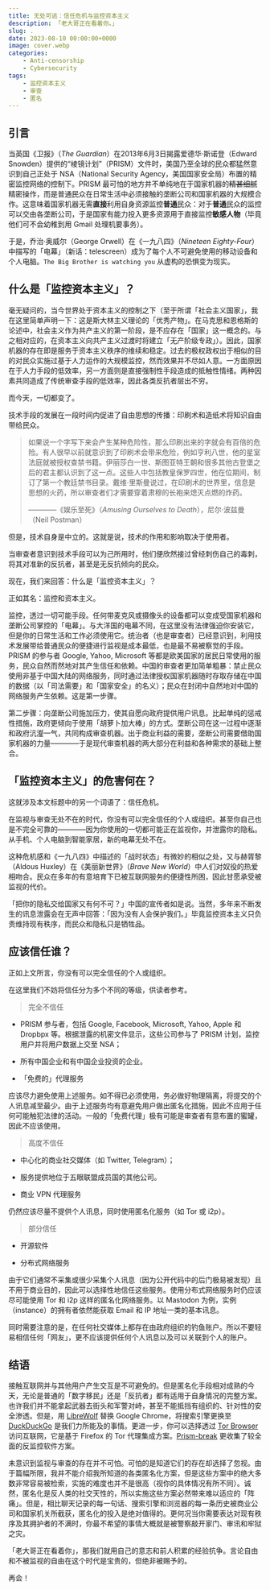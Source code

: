 ```yaml
---
title: 无处可逃：信任危机与监控资本主义
description: 「老大哥正在看着你。」
slug: .
date: 2023-08-10 00:00:00+0000
image: cover.webp
categories:
    - Anti-censorship
    - Cybersecurity
tags:
    - 监控资本主义
    - 审查
    - 匿名
---
```


## 引言

当英国《卫报》（_The Guardian_）在2013年6月3日揭露爱德华·斯诺登（Edward Snowden）提供的“棱镜计划”（PRISM）文件时，美国乃至全球的民众都猛然意识到自己正处于 NSA（National Security Agency，美国国家安全局）布置的精密监控网络的控制下。PRISM 最可怕的地方并不单纯地在于国家机器的~~精甚细腻~~精密操作，而是普通民众在日常生活中必须接触的垄断公司和国家机器的大规模合作。这意味着国家机器无需**直接**利用自身资源监控**普通**民众：对于**普通**民众的监控可以交由各垄断公司，于是国家有能力投入更多资源用于直接监控**敏感人物**（毕竟他们可不会幼稚到用 Gmail 处理机要事务）。

于是，乔治·奥威尔（George Orwell）在《一九八四》（_Nineteen Eighty-Four_）中描写的「电幕」（新话：telescreen）成为了每个人不可避免使用的移动设备和个人电脑。`The Big Brother is watching you` 从虚构的恐惧变为现实。

## 什么是「监控资本主义」？

毫无疑问的，当今世界处于资本主义的控制之下（至于所谓「社会主义国家」，我在这里简单声明一下：这是斯大林主义理论的「优秀产物」。在马克思和恩格斯的论述中，社会主义作为共产主义的第一阶段，是不应存在「国家」这一概念的。与之相对应的，在资本主义向共产主义过渡时将建立「无产阶级专政」）。因此，国家机器的存在即是服务于资本主义秩序的维续和稳定。过去的极权政权出于相似的目的对民众实施过基于人力运作的大规模监控，然而效果并不尽如人意。一方面原因在于人力手段的低效率，另一方面则是直接强制性手段造成的抵触性情绪。两种因素共同造成了传统审查手段的低效率，因此各类反抗者层出不穷。

而今天，一切都变了。

技术手段的发展在一段时间内促进了自由思想的传播：印刷术和造纸术将知识自由带给民众。

> 如果说⼀个字写下来会产⽣某种危险性，那么印刷出来的字就会有百倍的危险。有⼈很早以前就意识到了印刷术会带来危险，例如亨利⼋世，他的星室法庭就被授权查禁书籍。伊丽莎⽩⼀世、斯图亚特王朝和很多其他古登堡之后的君主都认识到了这⼀点。这些⼈中包括教皇保罗四世，他在位期间，制订了第⼀个教廷禁书⽬录。戴维·⾥斯曼说过，在印刷术的世界⾥，信息是思想的⽕药，所以审查者们才需要穿着肃穆的⻓袍来熄灭点燃的炸药。
>
> ————《娱乐至死》（_Amusing Ourselves to Death_），尼尔·波兹曼（Neil Postman）

但是，技术自身是中立的。这就是说，技术的作用和影响取决于使用者。

当审查者意识到技术手段可以为己所用时，他们便欣然接过曾经刺伤自己的毒刺，将其对准新的反抗者，甚至是无反抗倾向的民众。

现在，我们来回答：什么是「监控资本主义」？

正如其名：监控和资本主义。

监控，透过一切可能手段。任何带麦克风或摄像头的设备都可以变成受国家机器和垄断公司掌控的「电幕」。与大洋国的电幕不同，在这里没有法律强迫你安装它，但是你的日常生活和工作必须使用它。统治者（也是审查者）已经意识到，利用技术发展带给普通民众的便捷进行监视是成本最低，也是最不易被察觉的手段。PRISM 的参与者 Google, Yahoo, Microsoft 等都是欧美国家的居民日常使用的服务，民众自然而然地对其产生信任和依赖。中国的审查者更加简单粗暴：禁止民众使用非基于中国大陆的网络服务，同时通过法律授权国家机器随时存取存储在中国的数据（以「司法需要」和「国家安全」的名义）；民众在封闭中自然地对中国的网络服务产生依赖。这是第一步骤。

第二步骤：向垄断公司施加压力，使其自愿向政府提供用户讯息。比起单纯的惩戒性措施，政府更倾向于使用「胡萝卜加大棒」的方式。垄断公司在这一过程中逐渐和政府沆瀣一气，共同构成审查机器。出于商业利益的需要，垄断公司需要借助国家机器的力量————于是现代审查机器的两大部分在利益和各种需求的基础上整合。

## 「监控资本主义」的危害何在？

这就涉及本文标题中的另一个词语了：信任危机。

在监视与审查无处不在的时代，你没有可以完全信任的个人或组织。甚至你自己也是不完全可靠的————因为你使用的一切都可能正在监视你，并泄露你的隐私。从手机、个人电脑到智能家居，新的电幕无处不在。

这种危机感和《一九八四》中描述的「战时状态」有微妙的相似之处，又与赫胥黎（Aldous Huxley）在《美丽新世界》（_Brave New World_）中人们对奴役的热爱相吻合。民众在多年的有意培育下已被互联网服务的便捷性所困，因此甘愿承受被监视的代价。

「把你的隐私交给国家又有何不可？」中国的宣传者如是说。当然，多年来不断发生的讯息泄露会在无声中回答：「因为没有人会保护我们。」毕竟监控资本主义只负责维持现有秩序，而民众和隐私只是牺牲品。

## 应该信任谁？

正如上文所言，你没有可以完全信任的个人或组织。

在这里我们不妨将信任分为多个不同的等级，供读者参考。

> 完全不信任

- PRISM 参与者，包括 Google, Facebook, Microsoft, Yahoo, Apple 和 Dropbpx 等。根据泄露的机密文件显示，这些公司参与了 PRISM 计划，监控用户并将用户数据上交至 NSA；

- 所有中国企业和有中国企业投资的企业。

- 「免费的」代理服务

应该尽力避免使用上述服务。如不得已必须使用，务必做好物理隔离，将提交的个人讯息减至最少。由于上述服务均有意避免用户做出匿名化措施，因此不应用于任何可能触犯法律的活动。一般的「免费代理」极有可能是审查者有意布置的蜜罐，因此不应该使用。

> 高度不信任

- 中心化的商业社交媒体（如 Twitter, Telegram）；

- 服务提供地位于五眼联盟成员国的其他公司。

- 商业 VPN 代理服务

仍然应该尽量不提供个人讯息，同时使用匿名化服务（如 Tor 或 i2p）。

> 部分信任

- 开源软件

- 分布式网络服务

由于它们通常不采集或很少采集个人讯息（因为公开代码中的后门极易被发现）且不用于商业目的，因此可以选择性地信任这些服务。使用分布式网络服务时仍应该尽可能使用 Tor 和 i2p 这样的匿名化网络服务。以 Mastodon 为例，实例（instance）的拥有者依然能获取 Email 和 IP 地址一类的基本讯息。

同时需要注意的是，在任何社交媒体上都存在由政府组织的钓鱼账户。所以不要轻易相信任何「网友」，更不应该提供任何个人讯息以及可以关联到个人的账户。

## 结语

接触互联网并与其他用户产生交互是不可避免的。但是匿名化手段相对成熟的今天，无论是普通的「数字移民」还是「反抗者」都有适用于自身情况的完整方案。也许我们并不能拿起武器去街头和军警对峙，甚至不能抵挡有组织的、针对性的安全渗透。但是，用  [LibreWolf](https://librewolf.net) 替换 Google Chrome，将搜索引擎更换至 [DuckDuckGo](https://duckduckgo.com) 是我们力所能及的事情。更进一步，你可以选择透过 [Tor Browser](https://torproject.org) 访问互联网，它是基于 Firefox 的 Tor 代理集成方案。[Prism-break](https://prism-break.org) 更收集了较全面的反监控软件方案。

未意识到监视与审查的存在并不可怕。可怕的是知道它们的存在却选择了忽视。由于篇幅所限，我并不能介绍我所知道的各类匿名化方案，但是这些方案中的绝大多数非常容易被检索，实施的难度也并不是很高（视你的具体情况有所不同）。诚然，匿名化是反人类的社交天性的，所以实施这些方案必然带来难以适应的「阵痛」。但是，相比聊天记录的每一句话、搜索引擎和浏览器的每一条历史被商业公司和国家机关所截获，匿名化的投入是绝对值得的。更何况当你需要表达对现有秩序及其拥护者的不满时，你最不希望的事情大概就是被警察敲开家门、审讯和牢狱之灾。

「老大哥正在看着你」，那我们就用自己的意志和前人积累的经验抗争。言论自由和不被监视的自由在这个时代是宝贵的，但绝非被赐予的。

再会！